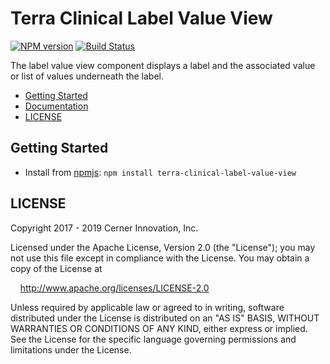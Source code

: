 # Terra Clinical Label Value View


[![NPM version](https://badgen.net/npm/v/terra-clinical-label-value-view)](https://www.npmjs.org/package/terra-clinical-label-value-view)
[![Build Status](https://badgen.net/travis/cerner/terra-clinical)](https://travis-ci.com/cerner/terra-clinical)

The label value view component displays a label and the associated value or list
of values underneath the label.

- [Getting Started](#getting-started)
- [Documentation](https://github.com/cerner/terra-clinical/tree/master/packages/terra-clinical-label-value-view/docs)
- [LICENSE](#license)

## Getting Started

- Install from [npmjs](https://www.npmjs.com): `npm install terra-clinical-label-value-view`

## LICENSE

Copyright 2017 - 2019 Cerner Innovation, Inc.

Licensed under the Apache License, Version 2.0 (the "License"); you may not use this file except in compliance with the License. You may obtain a copy of the License at

&nbsp;&nbsp;&nbsp;&nbsp;http://www.apache.org/licenses/LICENSE-2.0

Unless required by applicable law or agreed to in writing, software distributed under the License is distributed on an "AS IS" BASIS, WITHOUT WARRANTIES OR CONDITIONS OF ANY KIND, either express or implied. See the License for the specific language governing permissions and limitations under the License.
